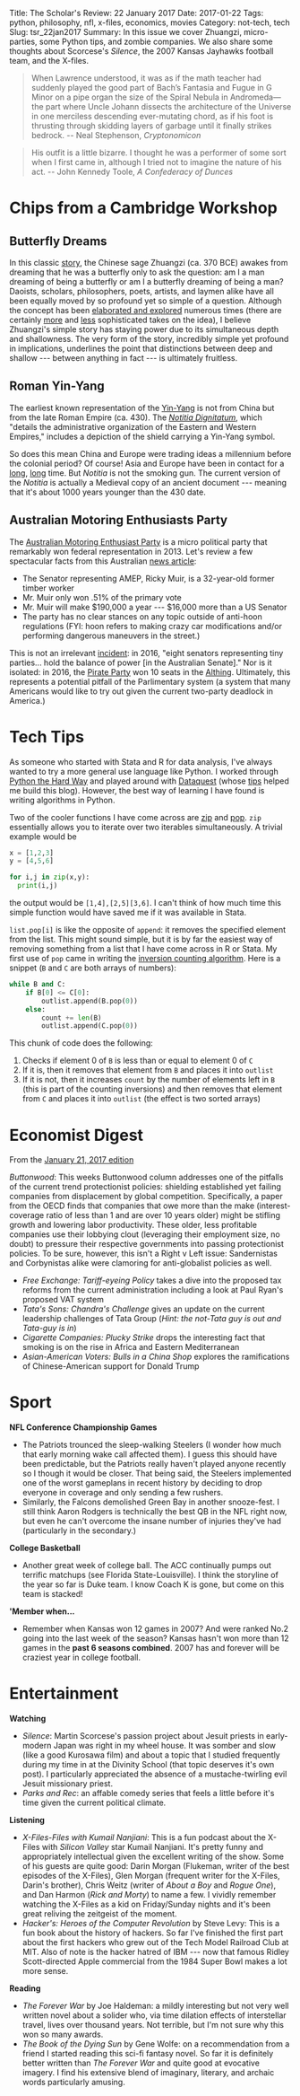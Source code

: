 Title: The Scholar's Review: 22 January 2017
Date: 2017-01-22
Tags: python, philosophy, nfl, x-files, economics, movies
Category: not-tech, tech
Slug: tsr_22jan2017
Summary: In this issue we cover Zhuangzi, micro-parties, some Python tips, and zombie companies. We also share some thoughts about Scorcese's *Silence*, the 2007 Kansas Jayhawks football team, and the X-files.

>When Lawrence understood, it was as if the math teacher had suddenly played the good part of Bach’s Fantasia and Fugue in G Minor on a pipe organ the size of the Spiral Nebula in Andromeda—the part where Uncle Johann dissects the architecture of the Universe in one merciless descending ever-mutating chord, as if his foot is thrusting through skidding layers of garbage until it finally strikes bedrock.
> -- Neal Stephenson, *Cryptonomicon*

<!--  -->

>His outfit is a little bizarre. I thought he was a performer of some sort when I first came in, although I tried not to imagine the nature of his act.
>-- John Kennedy Toole, *A Confederacy of Dunces*


# Chips from a Cambridge Workshop

## Butterfly Dreams

In this classic [story](https://en.wikipedia.org/wiki/Zhuangzi_(book)#.22The_Butterfly_Dream.22), the Chinese sage Zhuangzi (ca. 370 BCE) awakes from dreaming that he was a butterfly only to ask the question: am I a man dreaming of being a butterfly or am I a butterfly dreaming of being a man? Daoists, scholars, philosophers, poets, artists, and laymen alike have all been equally moved by so profound yet so simple of a question. Although the concept has been [elaborated and explored](https://en.wikipedia.org/wiki/Dream_argument) numerous times (there are certainly [more](https://en.wikipedia.org/wiki/Vasubandhu) and [less](https://en.wikipedia.org/wiki/Meditations_on_First_Philosophy) sophisticated takes on the idea), I believe Zhuangzi's simple story has staying power due to its simultaneous depth and shallowness. The very form of the story, incredibly simple yet profound in implications, underlines the point that distinctions between deep and shallow --- between anything in fact --- is ultimately fruitless.

## Roman Yin-Yang

The earliest known representation of the [Yin-Yang](https://en.wikipedia.org/wiki/Taijitu) is not from China but from the late Roman Empire (ca. 430). The [*Notitia Dignitatum*](https://en.wikipedia.org/wiki/Notitia_Dignitatum), which "details the administrative organization of the Eastern and Western Empires," includes a depiction of the shield carrying a Yin-Yang symbol.

So does this mean China and Europe were trading ideas a millennium before the colonial period? Of course! Asia and Europe have been in contact for a [long](https://en.wikipedia.org/wiki/Sino-Roman_relations#Embassy_to_Augustus), [long](https://en.wikipedia.org/wiki/Periplus_of_the_Erythraean_Sea) time. But *Notitia* is not the smoking gun. The current version of the *Notitia* is actually a Medieval copy of an ancient document --- meaning that it's about 1000 years younger than the 430 date.

## Australian Motoring Enthusiasts Party

The [Australian Motoring Enthusiast Party](https://en.wikipedia.org/wiki/Australian_Motoring_Enthusiast_Party) is a micro political party that remarkably won federal representation in 2013. Let's review a few spectacular facts from this Australian [news article](http://www.abc.net.au/news/2014-06-30/australian-motoring-enthusiasts-party-ricky-muir-begins-senate/5561076):

* The Senator representing AMEP, Ricky Muir, is a 32-year-old former timber worker
* Mr. Muir only won .51% of the primary vote
* Mr. Muir will make $190,000 a year --- $16,000 more than a US Senator
* The party has no clear stances on any topic outside of anti-hoon regulations (FYI: hoon refers to making crazy car modifications and/or performing dangerous maneuvers in the street.)

This is not an irrelevant [incident](http://www.economist.com/news/asia/21695553-prime-minister-threatens-early-election-bid-stamp-his-authority-turnbulls-big-gamble): in 2016, "eight senators representing tiny parties... hold the balance of power [in the Australian Senate]." Nor is it isolated: in 2016, the [Pirate Party](https://en.wikipedia.org/wiki/Pirate_Party_(Iceland)) won 10 seats in the [Althing](https://en.wikipedia.org/wiki/Althing). Ultimately, this represents a potential pitfall of the Parlimentary system (a system that many Americans would like to try out given the current two-party deadlock in America.)

# Tech Tips

As someone who started with Stata and R for data analysis, I've always wanted to try a more general use language like Python. I worked through [Python the Hard Way](https://learnpythonthehardway.org) and played around with [Dataquest](https://www.dataquest.io) (whose [tips](https://www.dataquest.io/blog/how-to-setup-a-data-science-blog/) helped me build this blog). However, the best way of learning I have found is writing algorithms in Python.

Two of the cooler functions I have come across are [zip](https://docs.python.org/3.3/library/functions.html#zip) and [pop](https://docs.python.org/2/tutorial/datastructures.html#more-on-lists). `zip` essentially allows you to iterate over two iterables simultaneously. A trivial example would be

```python
x = [1,2,3]
y = [4,5,6]

for i,j in zip(x,y):
  print(i,j)
```
the output would be `[1,4],[2,5][3,6]`. I can't think of how much time this simple function would have saved me if it was available in Stata.

`list.pop[i]` is like the opposite of `append`: it removes the specified element from the list. This might sound simple, but it is by far the easiest way of removing something from a list that I have come across in R or Stata. My first use of `pop` came in writing the [inversion counting algorithm](https://github.com/tkthomas27/stanford_algos/blob/master/course1/count_inversions.py). Here is a snippet (`B` and `C` are both arrays of numbers):

```python
while B and C:
    if B[0] <= C[0]:
        outlist.append(B.pop(0))
    else:
        count += len(B)
        outlist.append(C.pop(0))
```
This chunk of code does the following:

1. Checks if element 0 of `B` is less than or equal to element 0 of `C`
2. If it is, then it removes that element from `B` and places it into `outlist`
3. If it is not, then it increases `count` by the number of elements left in `B` (this is part of the counting inversions) and then removes that element from `C` and places it into `outlist` (the effect is two sorted arrays)

# Economist Digest

From the [January 21, 2017 edition](http://www.economist.com/printedition/2017-01-21)

*Buttonwood*: This weeks Buttonwood column addresses one of the pitfalls of the current trend protectionist policies: shielding established yet failing companies from displacement by global competition. Specifically, a paper from the OECD finds that companies that owe more than the make (interest-coverage ratio of less than 1 and are over 10 years older) might be stifling growth and lowering labor productivity. These older, less profitable companies use their lobbying clout (leveraging their employment size, no doubt) to pressure their respective governments into passing protectionist policies. To be sure, however, this isn't a Right v Left issue: Sandernistas and Corbynistas alike were clamoring for anti-globalist policies as well.

* *Free Exchange: Tariff-eyeing Policy* takes a dive into the proposed tax reforms from the current administration including a look at Paul Ryan's proposed VAT system
* *Tata's Sons: Chandra's Challenge* gives an update on the current leadership challenges of Tata Group (*Hint: the not-Tata guy is out and Tata-guy is in*)
* *Cigarette Companies: Plucky Strike* drops the interesting fact that smoking is on the rise in Africa and Eastern Mediterranean
* *Asian-American Voters: Bulls in a China Shop* explores the ramifications of Chinese-American support for Donald Trump

# Sport

**NFL Conference Championship Games**

* The Patriots trounced the sleep-walking Steelers (I wonder how much that early morning wake call affected them). I guess this should have been predictable, but the Patriots really haven't played anyone recently so I though it would be closer. That being said, the Steelers implemented one of the worst gameplans in recent history by deciding to drop everyone in coverage and only sending a few rushers.
* Similarly, the Falcons demolished Green Bay in another snooze-fest. I still think Aaron Rodgers is technically the best QB in the NFL right now, but even he can't overcome the insane number of injuries they've had (particularly in the secondary.)

**College Basketball**

* Another great week of college ball. The ACC continually pumps out terrific matchups (see Florida State-Louisville). I think the storyline of the year so far is Duke team. I know Coach K is gone, but come on this team is stacked!

**'Member when...**

* Remember when Kansas won 12 games in 2007? And were ranked No.2 going into the last week of the season? Kansas hasn't won more than 12 games in the **past 6 seasons combined**. 2007 has and forever will be craziest year in college football.

# Entertainment

**Watching**

* *Silence*: Martin Scorcese's passion project about Jesuit priests in early-modern Japan was right in my wheel house. It was somber and slow (like a good Kurosawa film) and about a topic that I studied frequently during my time in at the Divinity School (that topic deserves it's own post). I particularly appreciated the absence of a mustache-twirling evil Jesuit missionary priest.
* *Parks and Rec*: an affable comedy series that feels a little before it's time given the current political climate.

**Listening**

* *X-Files-Files with Kumail Nanjiani*: This is a fun podcast about the X-Files with *Silicon Valley* star Kumail Nanjiani. It's pretty funny and appropriately intellectual given the excellent writing of the show. Some of his guests are quite good: Darin Morgan (Flukeman, writer of the best episodes of the X-Files), Glen Morgan (frequent writer for the X-Files, Darin's brother), Chris Weitz (writer of *About a Boy* and *Rogue One*), and Dan Harmon (*Rick and Morty*) to name a few. I vividly remember watching the X-Files as a kid on Friday/Sunday nights and it's been great reliving the zeitgeist of the moment.
* *Hacker's: Heroes of the Computer Revolution* by Steve Levy: This is a fun book about the history of hackers. So far I've finished the first part about the first hackers who grew out of the Tech Model Railroad Club at MIT. Also of note is the hacker hatred of IBM --- now that famous Ridley Scott-directed Apple commercial from the 1984 Super Bowl makes a lot more sense.

**Reading**

* *The Forever War* by Joe Haldeman: a mildly interesting but not very well written novel about a solider who, via time dilation effects of interstellar travel, lives over thousand years. Not terrible, but I'm not sure why this won so many awards.
* *The Book of the Dying Sun* by Gene Wolfe: on a recommendation from a friend I started reading this sci-fi fantasy novel. So far it is definitely better written than *The Forever War* and quite good at evocative imagery. I find his extensive blend of imaginary, literary, and archaic words particularly amusing.
